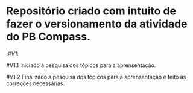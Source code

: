 # Repositório criado com intuito de fazer o versionamento da atividade do PB Compass.

:_#V1_:

#V1.1
Iniciado a pesquisa dos tópicos para a aprensentação.

#V1.2
Finalizado a pesquisa dos tópicos para a aprensentação e feito as correções necessárias.
